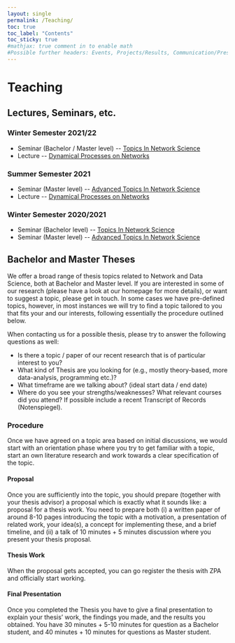 ```yaml
---
layout: single
permalink: /Teaching/
toc: true
toc_label: "Contents"
toc_sticky: true
#mathjax: true comment in to enable math
#Possible further headers: Events, Projects/Results, Communication/Presentation, News
---
```

<script>addBackToTop({
  backgroundColor: '#fff',
  innerHTML: 'Back to Top',
  textColor: '#333'
})</script>
<style>
  #back-to-top {
    border: 1px solid #ccc;
    border-radius: 0;
    font-family: sans-serif;
    font-size: 14px;
    width: 100px;
    text-align: center;
    line-height: 30px;
    height: 30px;
  }
</style>

# Teaching

## Lectures, Seminars, etc.

### Winter  Semester 2021/22
* Seminar (Bachelor / Master level) -- [Topics In Network Science](TopicsInNetworkScienceWS21_22)   
* Lecture -- [Dynamical Processes on Networks](DynamicalProcessesOnNetworksWS2021)

### Summer Semester 2021
* Seminar (Master level) -- [Advanced Topics In Network Science](AdvancedTopicsInNetworkScienceSS2021)   
* Lecture -- [Dynamical Processes on Networks](DynamicalProcessesOnNetworksSS2021)

### Winter Semester 2020/2021
* Seminar (Bachelor level) -- [Topics In Network Science](TopicsInNetworkScience)
* Seminar (Master level) -- [Advanced Topics In Network Science](AdvancedTopicsInNetworkScience)


## Bachelor and Master Theses
We offer a broad range of thesis topics related to Network and Data Science, both at Bachelor and Master level.
If you are interested in some of our research (please have a look at our homepage for more details), or want to suggest a topic, please get in touch.
In some cases we have pre-defined topics, however, in most instances we will try to find a topic tailored to you that fits your and our interests, following essentially the procedure outlined below.

When contacting us for a possible thesis, please try to answer the following questions as well:
- Is there a topic / paper of our recent research that is of particular interest to you?
- What kind of Thesis are you looking for (e.g., mostly theory-based, more data-analysis, programming etc.)?
- What timeframe are we talking about? (ideal start data / end date)
- Where do you see your strengths/weaknesses? What relevant courses did you attend? If possible include a recent Transcript of Records (Notenspiegel).


### Procedure
Once we have agreed on a topic area based on initial discussions, we would start with an orientation phase where you try to get familiar with a topic, start an own literature research and work towards a clear specification of the topic.

#### Proposal
Once you are sufficiently into the topic, you should prepare (together with your thesis advisor) a proposal  which is exactly what it sounds like: a proposal for a thesis work. You need to prepare both (i) a written paper of around 8-10 pages introducing the topic with a motivation, a presentation of related work, your idea(s), a concept for implementing these, and a brief timeline, and (ii) a talk of 10 minutes + 5 minutes discussion where you present your thesis proposal.

#### Thesis Work
When the proposal gets accepted, you can go register the thesis with ZPA and officially start working.

#### Final Presentation
Once you completed the Thesis you have to give a final presentation to explain your thesis’ work, the findings you made, and the results you obtained. You have 30 minutes + 5-10 minutes for question as a Bachelor student, and 40 minutes + 10 minutes for questions as Master student.
